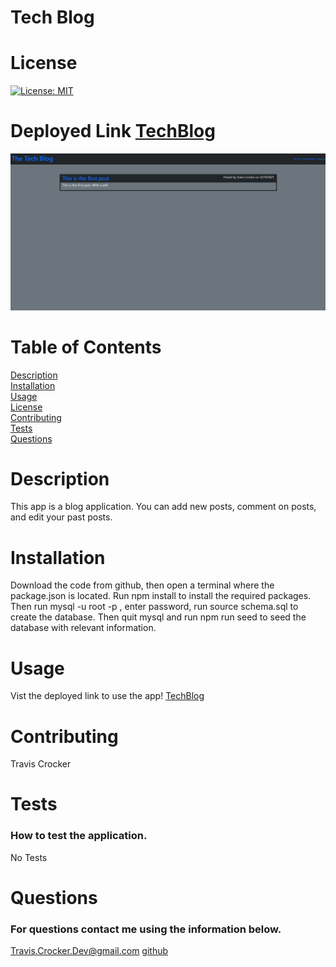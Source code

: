 
# Tech Blog
# License
[![License: MIT](https://img.shields.io/badge/License-MIT-yellow.svg)](https://opensource.org/licenses/MIT)<br>
# Deployed Link [TechBlog](https://mysterious-plains-66594.herokuapp.com/)
![The Full Site Image.](images/fullSite.png)
# Table of Contents
[Description](#description)<br>
[Installation](#installation)<br>
[Usage](#usage)<br>
[License](#license)<br>
[Contributing](#contributing)<br>
[Tests](#tests)<br>
[Questions](#questions)<br>
# Description
This app is a blog application. You can add new posts, comment on posts, and edit your past posts.
# Installation
Download the code from github, then open a terminal where the package.json is located. Run npm install to install the required packages.
Then run mysql -u root -p , enter password, run source schema.sql to create the database. Then quit mysql and run npm run seed to seed the database with relevant information.
# Usage
Vist the deployed link to use the app! [TechBlog](https://mysterious-plains-66594.herokuapp.com/)
# Contributing
Travis Crocker
# Tests
### How to test the application.
No Tests
# Questions
### For questions contact me using the information below.
Travis.Crocker.Dev@gmail.com [github](https://Github.com/tmcrocker89)
